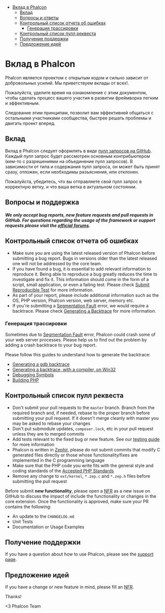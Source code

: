 <div class='article-menu'>
  <ul>
    <li>
      <a href="#contributing">Вклад в Phalcon</a> <ul>
        <li>
          <a href="#contributions">Вклад</a>
        </li>
        <li>
          <a href="#questions-and-support">Вопросы и ответы</a>
        </li>
        <li>
          <a href="#bug-report-checklist">Контрольный список отчета об ошибках</a> <ul>
            <li>
              <a href="#bug-report-generating-backtrace">Генерация трассировки</a>
            </li>
          </ul>
        </li>
        <li>
          <a href="#pull-request-checklist">Контрольный список пулл реквеста</a>
        </li>
        <li>
          <a href="#getting-support">Получение поддержки</a>
        </li>
        <li>
          <a href="#requesting-features">Предложение идей</a>
        </li>
      </ul>
    </li>
  </ul>
</div>

<a name='contributing'></a>

# Вклад в Phalcon

Phalcon является проектом с открытым кодом и сильно зависит от добровольных усилий. Мы приветствуем вклады от всех!.

Пожалуйста, уделите время на ознакомление с этим документом, чтобы сделать процесс вашего участия в развитии фреймворка легким и эффективным.

Следование этим принципам, позволит вам эффективней общаться с остальными участниками сообщества, быстрее решать проблемы и двигать проект вперед.

<a name='contributions'></a>

## Вклад

Вклад в Phalcon следует оформлять в виде [пулл запросов на GitHub](https://help.github.com/articles/using-pull-requests/). Каждый пулл запрос будет рассмотрен основным контрибьютером (кем-то с разрешениями на объединение пулл запросов). В зависимости от типа и содержания пулл запроса, он может быть принят сразу, отложен, если необходимы разъяснения, или отклонен.

Пожалуйста, убедитесь, что вы отправляете свой пулл запрос в корректную ветку, и что ваша ветка в актуальном состоянии.

<a name='questions-and-support'></a>

## Вопросы и поддержка

<h5 class='alert alert-warning'>We only accept bug reports, new feature requests and pull requests in GitHub. For questions regarding the usage of the framework or support requests please visit the <a href="https://phalcon.link/forum">official forums</a>.</h5>

<a name='bug-report-checklist'></a>

## Контрольный список отчета об ошибках

- Make sure you are using the latest released version of Phalcon before submitting a bug report. Bugs in versions older than the latest released one will not be addressed by the core team.
- If you have found a bug, it is essential to add relevant information to reproduce it. Being able to reproduce a bug greatly reduces the time to investigate and fix it. This information should come in the form of a script, small application, or even a failing test. Please check [Submit Reproducible Test](https://github.com/phalcon/cphalcon/wiki/Submit-Reproducible-Test) for more information.
- As part of your report, please include additional information such as the OS, PHP version, Phalcon version, web server, memory etc.
- If you're submitting a [Segmentation Fault](https://en.wikipedia.org/wiki/Segmentation_fault) error, we would require a backtrace. Please check [Generating a Backtrace](#bug-report-generating-backtrace) for more information.

<a name='bug-report-generating-backtrace'></a>

### Генерация трассировки

Sometimes due to [Segmentation Fault](https://en.wikipedia.org/wiki/Segmentation_fault) error, Phalcon could crash some of your web server processes. Please help us to find out the problem by adding a crash backtrace to your bug report.

Please follow this guides to understand how to generate the backtrace:

- [Generating a gdb backtrace](https://bugs.php.net/bugs-generating-backtrace.php)
- [Generating a backtrace, with a compiler, on Win32](http://bugs.php.net/bugs-generating-backtrace-win32.php)
- [Debugging Symbols](https://github.com/oerdnj/deb.sury.org/wiki/Debugging-symbols)
- [Building PHP](http://www.phpinternalsbook.com/build_system/building_php.html)

<a name='pull-request-checklist'></a>

## Контрольный список пулл реквеста

- Don't submit your pull requests to the `master` branch. Branch from the required branch and, if needed, rebase to the proper branch before submitting your pull request. If it doesn't merge cleanly with master you may be asked to rebase your changes
- Don't put submodule updates, `composer.lock`, etc in your pull request unless they are to merged commits
- Add tests relevant to the fixed bug or new feature. See our [testing guide](https://github.com/phalcon/cphalcon/blob/master/tests/README.md) for more information
- Phalcon is written in [Zephir](https://zephir-lang.com/), please do not submit commits that modify C generated files directly or those whose functionality/fixes are implemented in the C programming language
- Make sure that the PHP code you write fits with the general style and coding standards of the [Accepted PHP Standards](http://www.php-fig.org/psr/)
- Remove any change to `ext/kernel`, `*.zep.c` and `*.zep.h` files before submitting the pull request

Before submit **new functionality**, please open a [NFR](/[[language]]/[[version]]/new-feature-request) as a new issue on GitHub to discuss the impact of include the functionality or changes in the core extension. Once the functionality is approved, make sure your PR contains the following:

- An update to the `CHANGELOG.md`
- Unit Tests
- Documentation or Usage Examples

<a name='getting-support'></a>

## Получение поддержки

If you have a question about how to use Phalcon, please see the [support page](https://phalconphp.com/support).

<a name='requesting-features'></a>

## Предложение идей

If you have a change or new feature in mind, please fill an [NFR](/[[language]]/[[version]]/new-feature-request).

Thanks!

<3 Phalcon Team
